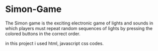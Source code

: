 # Simon-Game

The Simon game is the exciting electronic game of lights and sounds in which players must repeat random sequences of lights by pressing the colored buttons in the correct order.

in this project i used html, javascript css codes.
